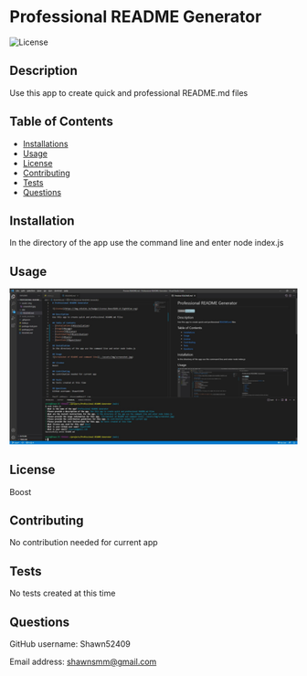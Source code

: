 # Professional README Generator

![License](https://img.shields.io/badge/License-Boost%201.0-lightblue.svg)

## Description
Use this app to create quick and professional README.md files

## Table of Contents
- [Installations](#installation)
- [Usage](#usage)
- [License](#license)
- [Contributing](#contribution)
- [Tests](#tests)
- [Questions](#questions)

## Installation
In the directory of the app use the command line and enter node index.js

## Usage
![Screenshot of README and command line](../assets/img/screenshot.jpg)

## License
Boost

## Contributing
No contribution needed for current app

## Tests
No tests created at this time

## Questions
GitHub username: Shawn52409

Email address: shawnsmm@gmail.com
